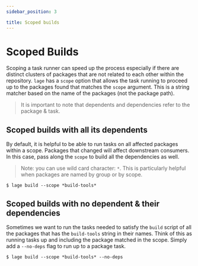 ```yaml
---
sidebar_position: 3

title: Scoped builds
---
```


# Scoped Builds

Scoping a task runner can speed up the process especially if there are distinct clusters of packages that are not related to each other within the repository. `lage` has a `scope` option that allows the task running to proceed up to the packages found that matches the `scope` argument. This is a string matcher based on the name of the packages (not the package path).

> It is important to note that dependents and dependencies refer to the package & task.

## Scoped builds with all its dependents

By default, it is helpful to be able to run tasks on all affected packages within a scope. Packages that changed will affect downstream consumers. In this case, pass along the `scope` to build all the dependencies as well.

> Note: you can use wild card character: `*`. This is particularly helpful when packages are named by group or by scope.

```
$ lage build --scope *build-tools*
```

## Scoped builds with no dependent & their dependencies

Sometimes we want to run the tasks needed to satisfy the `build` script of all the packages that has the `build-tools` string in their names. Think of this as running tasks up and including the package matched in the scope. Simply add a `--no-deps` flag to run up to a package task.

```
$ lage build --scope *build-tools* --no-deps
```
